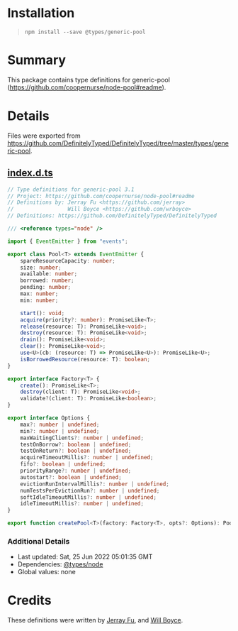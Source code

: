 # Installation
> `npm install --save @types/generic-pool`

# Summary
This package contains type definitions for generic-pool (https://github.com/coopernurse/node-pool#readme).

# Details
Files were exported from https://github.com/DefinitelyTyped/DefinitelyTyped/tree/master/types/generic-pool.
## [index.d.ts](https://github.com/DefinitelyTyped/DefinitelyTyped/tree/master/types/generic-pool/index.d.ts)
````ts
// Type definitions for generic-pool 3.1
// Project: https://github.com/coopernurse/node-pool#readme
// Definitions by: Jerray Fu <https://github.com/jerray>
//                 Will Boyce <https://github.com/wrboyce>
// Definitions: https://github.com/DefinitelyTyped/DefinitelyTyped

/// <reference types="node" />

import { EventEmitter } from "events";

export class Pool<T> extends EventEmitter {
    spareResourceCapacity: number;
    size: number;
    available: number;
    borrowed: number;
    pending: number;
    max: number;
    min: number;

    start(): void;
    acquire(priority?: number): PromiseLike<T>;
    release(resource: T): PromiseLike<void>;
    destroy(resource: T): PromiseLike<void>;
    drain(): PromiseLike<void>;
    clear(): PromiseLike<void>;
    use<U>(cb: (resource: T) => PromiseLike<U>): PromiseLike<U>;
    isBorrowedResource(resource: T): boolean;
}

export interface Factory<T> {
    create(): PromiseLike<T>;
    destroy(client: T): PromiseLike<void>;
    validate?(client: T): PromiseLike<boolean>;
}

export interface Options {
    max?: number | undefined;
    min?: number | undefined;
    maxWaitingClients?: number | undefined;
    testOnBorrow?: boolean | undefined;
    testOnReturn?: boolean | undefined;
    acquireTimeoutMillis?: number | undefined;
    fifo?: boolean | undefined;
    priorityRange?: number | undefined;
    autostart?: boolean | undefined;
    evictionRunIntervalMillis?: number | undefined;
    numTestsPerEvictionRun?: number | undefined;
    softIdleTimeoutMillis?: number | undefined;
    idleTimeoutMillis?: number | undefined;
}

export function createPool<T>(factory: Factory<T>, opts?: Options): Pool<T>;

````

### Additional Details
 * Last updated: Sat, 25 Jun 2022 05:01:35 GMT
 * Dependencies: [@types/node](https://npmjs.com/package/@types/node)
 * Global values: none

# Credits
These definitions were written by [Jerray Fu](https://github.com/jerray), and [Will Boyce](https://github.com/wrboyce).
